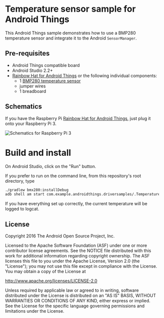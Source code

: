 Temperature sensor sample for Android Things
============================================

This Android Things sample demonstrates how to use a BMP280 temperature sensor
and integrate it to the Android `SensorManager`.


Pre-requisites
--------------

- Android Things compatible board
- Android Studio 2.2+
- [Rainbow Hat for Android Things](https://shop.pimoroni.com/products/rainbow-hat-for-android-things) or the following individual components:
    - 1 [BMP280 temperature sensor](https://www.adafruit.com/product/2651)
    - jumper wires
    - 1 breadboard

Schematics
----------

If you have the Raspberry Pi [Rainbow Hat for Android Things](https://shop.pimoroni.com/products/rainbow-hat-for-android-things), just plug it onto your Raspberry Pi 3.

![Schematics for Raspberry Pi 3](rpi3_schematics.png)

Build and install
=================

On Android Studio, click on the "Run" button.

If you prefer to run on the command line, from this repository's root directory, type

```bash
./gradlew bmx280:installDebug
adb shell am start com.example.androidthings.driversamples/.TemperatureActivity
```

If you have everything set up correctly, the current temperature will be
logged to logcat.

License
-------

Copyright 2016 The Android Open Source Project, Inc.

Licensed to the Apache Software Foundation (ASF) under one or more contributor
license agreements.  See the NOTICE file distributed with this work for
additional information regarding copyright ownership.  The ASF licenses this
file to you under the Apache License, Version 2.0 (the "License"); you may not
use this file except in compliance with the License.  You may obtain a copy of
the License at

  http://www.apache.org/licenses/LICENSE-2.0

Unless required by applicable law or agreed to in writing, software
distributed under the License is distributed on an "AS IS" BASIS, WITHOUT
WARRANTIES OR CONDITIONS OF ANY KIND, either express or implied.  See the
License for the specific language governing permissions and limitations under
the License.
